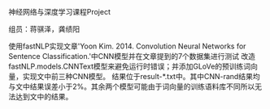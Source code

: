 神经网络与深度学习课程Project

组员：蒋骐泽，龚绩阳

使用fastNLP实现文章'Yoon Kim. 2014. Convolution Neural Networks for Sentence Classification.'中CNN模型并在文章提到的7个数据集进行测试
改造fastNLP.models.CNNText模型来避免运行时错误；并添加GLoVe的预训练词向量，实现文中前三种CNN模型。
结果位于result-*.txt中。其中CNN-rand结果均与文中结果误差小于2%。其余两个模型可能由于词向量的训练语料库不同所以无法达到文中的结果。
